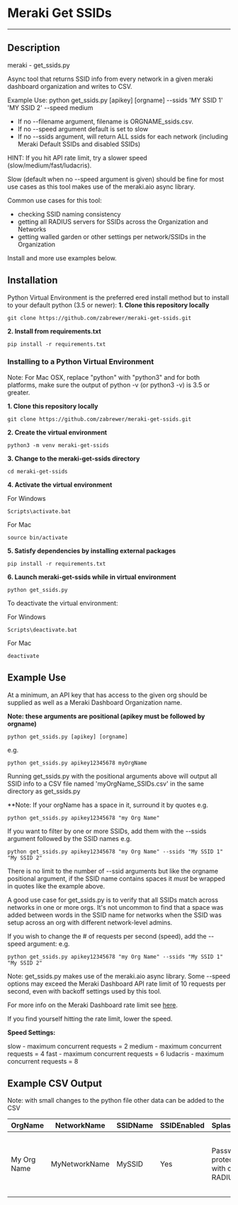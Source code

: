 # Meraki Get SSIDs
-----------------

## Description

meraki - get_ssids.py

Async tool that returns SSID info from every network in a given meraki dashboard organization and writes to CSV.

Example Use:  python get_ssids.py [apikey] [orgname] --ssids 'MY SSID 1' 'MY SSID 2' --speed medium

* If no --filename argument, filename is ORGNAME_ssids.csv.  
* If no --speed argument default is set to slow
* If no --ssids argument, will return ALL ssids for each network (including Meraki Default SSIDs and disabled SSIDs)

HINT: If you hit API rate limit, try a slower speed (slow/medium/fast/ludacris).  

Slow (default when no --speed argument is given) should be fine for most use cases as this tool makes use of the meraki.aio async library.

Common use cases for this tool:
- checking SSID naming consistency
- getting all RADIUS servers for SSIDs across the Organization and Networks
- getting walled garden or other settings per network/SSIDs in the Organization

Install and more use examples below.

## Installation

Python Virtual Environment is the preferred  ered install method but to install to your default python (3.5 or newer):
**1. Clone this repository locally**
```
git clone https://github.com/zabrewer/meraki-get-ssids.git
```
**2. Install from requirements.txt**

```
pip install -r requirements.txt
```

### Installing to a Python Virtual Environment

Note: For Mac OSX, replace "python" with "python3" and for both platforms, make sure the output of python -v (or python3 -v) is 3.5 or greater.

**1. Clone this repository locally**
```
git clone https://github.com/zabrewer/meraki-get-ssids.git
```
**2. Create the virtual environment**
```
python3 -m venv meraki-get-ssids
```

**3. Change to the meraki-get-ssids directory**
```
cd meraki-get-ssids
```

**4. Activate the virtual environment**

For Windows
```
Scripts\activate.bat
```

For Mac
```
source bin/activate
```

**5. Satisfy dependencies by installing external packages**
```
pip install -r requirements.txt
```

**6. Launch meraki-get-ssids while in virtual environment**
```
python get_ssids.py
```

To deactivate the virtual environment:

For Windows
```
Scripts\deactivate.bat
```

For Mac
```
deactivate
```

## Example Use

At a minimum, an API key that has access to the given org should be supplied as well as a Meraki Dashboard Organization name.  

**Note: these arguments are positional (apikey must be followed by orgname)**

```
python get_ssids.py [apikey] [orgname]
```

e.g.
```
python get_ssids.py apikey12345678 myOrgName
```
Running get_ssids.py with the positional arguments above will output all SSID info to a CSV file named 'myOrgName_SSIDs.csv' in the same directory as get_ssids.py

**Note: If your orgName has a space in it, surround it by quotes e.g.
```
python get_ssids.py apikey12345678 "my Org Name"
```

If you want to filter by one or more SSIDs, add them with the --ssids argument followed by the SSID names
e.g.
```
python get_ssids.py apikey12345678 "my Org Name" --ssids "My SSID 1" "My SSID 2"
```
There is no limit to the number of --ssid arguments but like the orgname positional argument, if the SSID name contains spaces it *must* be wrapped in quotes like the example above. 

A good use case for get_ssids.py is to verify that all SSIDs match across networks in one or more orgs. It's not uncommon to find that a space was added between words in the SSID name for networks when the SSID was setup across an org with different network-level admins.

If you wish to change the # of requests per second (speed), add the --speed argument:
e.g.
```
python get_ssids.py apikey12345678 "my Org Name" --ssids "My SSID 1" "My SSID 2" 
```

Note: get_ssids.py makes use of the meraki.aio async library. Some --speed options may exceed the Meraki Dashboard API rate limit of 10 requests per second, even with backoff settings used by this tool.

For more info on the Meraki Dashboard rate limit see [here](https://developer.cisco.com/meraki/api-v1/#!rate-limit).

If you find yourself hitting the rate limit, lower the speed.

**Speed Settings:**

slow - maximum  concurrent requests = 2
medium - maximum  concurrent requests = 4
fast - maximum  concurrent requests = 6
ludacris - maximum  concurrent requests = 8

## Example CSV Output
Note: with small changes to the python file other data can be added to the CSV

| OrgName    | NetworkName    | SSIDName | SSIDEnabled | SplashPage | RadiusServers | AdminSplash | WalledGardenEnabled | WalledGardenRanges |
|:----------------------|-----------|------|------|------|------|------|------|------|
| My Org Name | MyNetworkName | MySSID | Yes | Password-protected with custom RADIUS | whatever-your-radius-srv.elb.us-east-1.amazonaws.com | https://random.execute-api.us-east-1.amazonaws.com/you/url | Yes | WHATEVER.execute-api.us-east-1.amazonaws.com, WHATEVER2.execute-api.us-east-1.amazonaws.com, *.YOURDOMAIN.com |